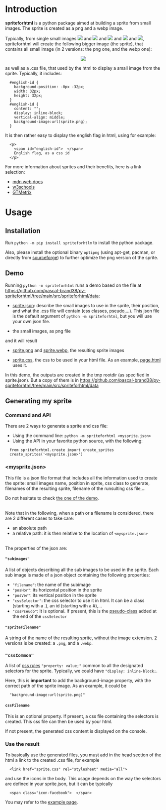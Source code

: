 # Introduction

**spriteforhtml** is a python package aimed at building a sprite from small images.
The sprite is created as a png and a webp image.

Typically, from single small images
![](https://raw.githubusercontent.com/pascal-brand38/py-spriteforhtml/main/src/spriteforhtml/data/english.png) and
![](https://raw.githubusercontent.com/pascal-brand38/py-spriteforhtml/main/src/spriteforhtml/data/france.png) and
![](https://raw.githubusercontent.com/pascal-brand38/py-spriteforhtml/main/src/spriteforhtml/data/facebook.png) and
![](https://raw.githubusercontent.com/pascal-brand38/py-spriteforhtml/main/src/spriteforhtml/data/youtube.png) and
![](https://raw.githubusercontent.com/pascal-brand38/py-spriteforhtml/main/src/spriteforhtml/data/play_20x20.png),
spriteforhtml will create the following bigger image (the sprite), that contains all small image (in 2 versions: the png one, and the webp one):

<p align="center">
  <img src="https://raw.githubusercontent.com/pascal-brand38/py-spriteforhtml/main/src/spriteforhtml/data/sprite.png" />
</p>


as well as a .css file, that used by the html to display a small image from the sprite. Typically, it includes:

```
  #english-id {
    background-position: -0px -32px;
    width: 32px;
    height: 32px;
  }
  #english-id {
    content: "";
    display: inline-block;
    vertical-align: middle;
    background-image:url(sprite.png);
  }
```

It is then rather easy to display the english flag in html, using for example:
```
  <p>
    <span id="english-id">  </span>
    English flag, as a css id
  </p>

```

For more information about sprites and their benefits, here is a link selection:

* [mdn web docs](https://developer.mozilla.org/en-US/docs/Web/CSS/CSS_images/Implementing_image_sprites_in_CSS)
* [w3schools](https://www.w3schools.com/css/css_image_sprites.asp)
* [GTMetrix](https://gtmetrix.com/combine-images-using-css-sprites.html)


# Usage

## Installation

Run ```python -m pip install spriteforhtlm``` to install the python package.

Also, please install the optional binary ```optipng``` 
(using apt-get, pacman, or directly from
[sourceforge](https://optipng.sourceforge.net/))
to further optimize the png version of the sprite.

## Demo

Running ```python -m spriteforhtml``` runs a demo based on the file at https://github.com/pascal-brand38/py-spriteforhtml/tree/main/src/spriteforhtml/data:

* [sprite.json](https://github.com/pascal-brand38/py-spriteforhtml/tree/main/src/spriteforhtml/data/sprite.json):
describe the small images to use in the sprite, their
position, and what the .css file will contain (css
classes, pseudo,...). This json file is the default
argument of ```python -m spriteforhtml```, but you
will use your own json file.

* the small images, as png file

and it will result

* [sprite.png](https://github.com/pascal-brand38/py-spriteforhtml/tree/main/src/spriteforhtml/data/sprite.png) and 
[sprite.webp](https://github.com/pascal-brand38/py-spriteforhtml/tree/main/src/spriteforhtml/data/sprite.webp),
the resulting sprite images

* [sprite.css](https://github.com/pascal-brand38/py-spriteforhtml/tree/main/src/spriteforhtml/data/sprite.css),
the css to be used in your html file. As an example,
[page.html](https://github.com/pascal-brand38/py-spriteforhtml/tree/main/src/spriteforhtml/data/page.html) uses it.

In this demo, the outputs are created in the tmp rootdir (as specified in sprite.json). But a copy of them is in  https://github.com/pascal-brand38/py-spriteforhtml/tree/main/src/spriteforhtml/data




## Generating my sprite

### Command and API
There are 2 ways to generate a sprite and css file:
* Using the command line:
  ```python -m spriteforhtml <mysprite.json>```
* Using the API in your favorite python source, with the following:
```
  from spriteforhtml.create import create_sprites
  create_sprites('<mysprite.json>')
```

### <mysprite.json>
This file is a json file format that includes all the information
used to create the sprite: small images name, position in sprite,
css class to generate, filenames of the resulting sprite, filename
of the runsulting css file,...

Do not hesitate to check 
[the one of the demo](https://github.com/pascal-brand38/py-spriteforhtml/tree/main/src/spriteforhtml/data/sprite.json).

<br />
Note that in the following, when a path or a filename is considered, there are 2 different cases to take care:

* an absolute path
* a relative path: it is then relative to the
  location of ```<mysprite.json>```

<br />
The properties of the json are:

#### ```"subimages"```
A list of objects describing all the sub images to be used in the sprite.
Each sub image is made of a json object containing the following properties:
* ```"filename"```: the name of the subimage
* ```"posHor"```: its horizontal position in the sprite
* ```"posVer"```: its vertical position in the sprite
* ```"cssSelector"```: the css selector to use it in html.  It can be a class
  (starting with a .), an id (starting with a #),...
* ```"cssPseudo"```: It is optional. If present, this is the
  [pseudo-class](https://developer.mozilla.org/fr/docs/Web/CSS/Pseudo-classes)
  added at the end of the ```cssSelector```


#### ```"spriteFilename"``` 
A string of the name of the resulting sprite, without the image extension.
2 versions is be created: a ```.png```, and a ```.webp```.

### ```"cssCommon"```
A list of 
[css rules](https://developer.mozilla.org/fr/docs/Learn/Getting_started_with_the_web/CSS_basics) ```"property: value;"``` 
common to
all the designated selectors for the sprite.
Typically, we could have ```"display: inline-block;```.

Here, this is **important** to add the background-image
property, with the correct path of the sprite image. As an example, it could be
```
  "background-image:url(sprite.png)"
```


#### ```cssFilename```
This is an optional property.
If present, a css file containing the selectors
is created. This css file can then be used by your html.

If not present, the generated css content is displayed on
the console.


### Use the result
To basically use the generated files, you must add in the
head section of the html a link to the created .css file,
for example
```
  <link href="sprite.css" rel="stylesheet" media="all">
```

and use the icons in the body. This usage depends on the
way the selectors are defined in your sprite.json, 
but it can be typically
```
  <span class="icon-facebook">  </span>
```

You may refer to the 
[example page](https://github.com/pascal-brand38/py-spriteforhtml/tree/main/src/spriteforhtml/data/page.html).
